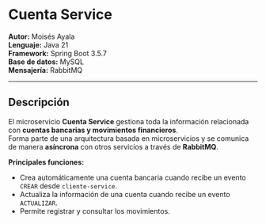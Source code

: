 # Cuenta Service

**Autor:** Moisés Ayala  
**Lenguaje:** Java 21  
**Framework:** Spring Boot 3.5.7  
**Base de datos:** MySQL  
**Mensajería:** RabbitMQ  

---

## Descripción


El microservicio **Cuenta Service** gestiona toda la información relacionada con **cuentas bancarias y movimientos financieros**.  
Forma parte de una arquitectura basada en microservicios y se comunica de manera **asíncrona** con otros servicios a través de **RabbitMQ**.

**Principales funciones:**
- Crea automáticamente una cuenta bancaria cuando recibe un evento `CREAR` desde `cliente-service`.
- Actualiza la información de una cuenta cuando recibe un evento `ACTUALIZAR`.
- Permite registrar y consultar los movimientos.